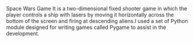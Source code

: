 Space Wars Game It is a two-dimensional fixed shooter game in which the player controls a ship with lasers by moving it horizontally across the bottom of the screen and firing at descending aliens.I used a set of Python module designed for writing games called Pygame to assist in the development.
